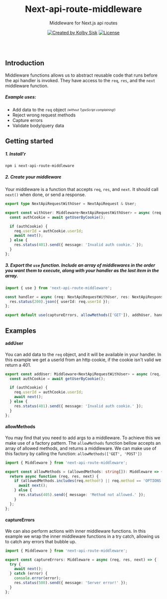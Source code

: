 <p align="center">
  <h1 align="center">Next-api-route-middleware</h1>
  <p align="center">
    Middleware for Next.js api routes
  </p>
</p>
<p align="center">
<a href="https://twitter.com/kolbysisk" rel="nofollow"><img src="https://img.shields.io/badge/created%20by-@kolbysisk-e57060.svg" alt="Created by Kolby Sisk"></a>
<a href="https://opensource.org/licenses/MIT" rel="nofollow"><img src="https://img.shields.io/github/license/kolbysisk/next-api-route-middleware" alt="License"></a>
</p>

<br/>
<br/>

## Introduction

Middleware functions allows us to abstract reusable code that runs before the api handler is invoked. They have access to the `req`, `res`, and the `next` middleware function.

##### Example uses:

- Add data to the `req` object <sub><sup>_(without TypeScript complaining!)_</sub></sup>
- Reject wrong request methods
- Capture errors
- Validate body/query data

## Getting started

##### 1. Install'r

`npm i next-api-route-middleware`

##### 2. Create your middleware

Your middleware is a function that accepts `req`, `res`, and `next`. It should call `next()` when done, or send a response.

```ts
export type NextApiRequestWithUser = NextApiRequest & User;

export const withUser: Middleware<NextApiRequestWithUser> = async (req, res, next) => {
  const authCookie = await getUserByCookie();

  if (authCookie) {
    req.userId = authCookie.userId;
    await next();
  } else {
    res.status(401).send({ message: 'Invalid auth cookie.' });
  }
};
```

##### 3. Export the `use` function. Include an array of middlewares in the order you want them to execute, along with your handler as the last item in the array.

```ts
import { use } from 'next-api-route-middleware';

const handler = async (req: NextApiRequestWithUser, res: NextApiResponse<User>) => {
  res.status(200).json({ userId: req.userId });
};

export default use(captureErrors, allowMethods(['GET']), addhUser, handler);
```

## Examples

#### addUser

You can add data to the `req` object, and it will be available in your handler. In this example we get a userId from an http cookie, if the cookie isn't valid we return a 401.

```ts
export const addUser: Middleware<NextApiRequestWithUser> = async (req, res, next) => {
  const authCookie = await getUserByCookie();

  if (authCookie) {
    req.userId = authCookie.userId;
    await next();
  } else {
    res.status(401).send({ message: 'Invalid auth cookie.' });
  }
};
```

#### allowMethods

You may find that you need to add args to a middleware. To achieve this we make use of a factory pattern. The `allowMethods` function bellow accepts an array of allowed methods, and returns a middleware. We can make use of this factory by calling the function: `allowMethods(['GET', 'POST'])`

```ts
import { Middleware } from 'next-api-route-middleware';

export const allowMethods = (allowedMethods: string[]): Middleware => {
  return async function (req, res, next) {
    if (allowedMethods.includes(req.method!) || req.method == 'OPTIONS') {
      await next();
    } else {
      res.status(405).send({ message: 'Method not allowed.' });
    }
  };
};
```

#### captureErrors

We can also perform actions with inner middleware functions. In this example we wrap the inner middleware functions in a try catch, allowing us to catch any errors that bubble up.

```ts
import { Middleware } from 'next-api-route-middleware';

export const captureErrors: Middleware = async (req, res, next) => {
  try {
    await next();
  } catch (error) {
    console.error(error);
    res.status(500).send({ message: 'Server error!' });
  }
};
```
